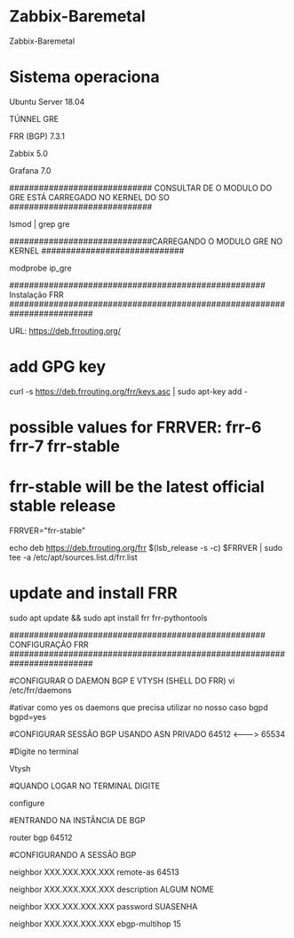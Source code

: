 # Zabbix-Baremetal
Zabbix-Baremetal

# Sistema operaciona

Ubuntu Server 18.04

TÚNNEL GRE

FRR (BGP) 7.3.1

Zabbix 5.0

Grafana 7.0

############################# CONSULTAR DE O MODULO DO GRE ESTÁ CARREGADO NO KERNEL DO SO #############################

lsmod | grep gre

#############################CARREGANDO O MODULO GRE NO KERNEL #############################

modprobe ip_gre

#################################################### Instalação FRR #########################################################################

URL: https://deb.frrouting.org/
# add GPG key
curl -s https://deb.frrouting.org/frr/keys.asc | sudo apt-key add -
# possible values for FRRVER: frr-6 frr-7 frr-stable
# frr-stable will be the latest official stable release

FRRVER="frr-stable"

echo deb https://deb.frrouting.org/frr $(lsb_release -s -c) $FRRVER | sudo tee -a /etc/apt/sources.list.d/frr.list

# update and install FRR

sudo apt update && sudo apt install frr frr-pythontools

#################################################### CONFIGURAÇÃO FRR #########################################################################

#CONFIGURAR O DAEMON BGP E VTYSH (SHELL DO FRR)
vi /etc/frr/daemons

#ativar como yes os daemons que precisa utilizar no nosso caso bgpd
bgpd=yes

#CONFIGURAR SESSÃO BGP USANDO ASN PRIVADO 64512 <---> 65534

#Digite no terminal

Vtysh

#QUANDO LOGAR NO TERMINAL DIGITE

configure

#ENTRANDO NA INSTÂNCIA DE BGP

router bgp 64512

#CONFIGURANDO A SESSÃO BGP

neighbor XXX.XXX.XXX.XXX remote-as 64513

neighbor XXX.XXX.XXX.XXX description ALGUM NOME

neighbor XXX.XXX.XXX.XXX password SUASENHA

neighbor XXX.XXX.XXX.XXX ebgp-multihop 15




